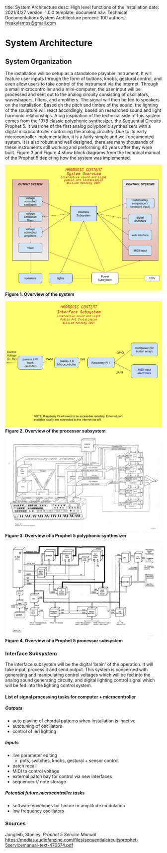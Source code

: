 title:      System Architecture
desc:       High level functions of the installation
date:       2021/4/27
version:    1.0.0
template:   document
nav:        Technical Documentation>System Architecture
percent:    100
authors:    freakylamps@gmail.com

# System Architecture

## System Organization

The installation will be setup as a standalone playable instrument. It will feature user inputs through the form of buttons, knobs, gestural control, and even allow users to take control of the instrument via the internet. Through a small microcontroller and a mini-computer, the user input will be processed and sent out to the analog circuity consisting of oscillators, waveshapers, filters, and amplifiers. The signal will then be fed to speakers on the installation. Based on the pitch and timbre of the sound, the lighting of the sculpture will react accordingly, based on researched sound and light harmonic relationships. A big inspiration of the technical side of this system comes from the 1978 classic polyphonic synthesizer, the Sequential Circuits Prophet 5. It was one of the first analog polyphonic synthesizers with a digital microcontroller controlling the analog circuitry. Due to its early microcontroller implementation, it is a fairly simple and well documented system. It is also robust and well designed, there are many thousands of these instruments still working and preforming 40 years after they were built.  Figure 3 and Figure 4 show block diagrams from the technical manual of the Prophet 5 depicting how the system was implemented. 


![](media/Block%20Diagram%202021.png)
**Figure 1. Overview of the system**

![](media/Digital%20Subsystem%20Diagram%202021.png)
**Figure 2. Overview of the processor subsystem**

![](media/Pasted%20image%2020210303172657.png)
**Figure 3. Overview of a Prophet 5 polyphonic synthesizer**

![](media/Pasted%20image%2020210303172618.png)
**Figure 4. Overview of a Prophet 5 processor subsystem**



### Interface Subsystem 

The interface subsystem will be the digital 'brain' of the operation. It will take input, process it and send output. This system is concerned with generating and manipulating control voltages which will be fed into the analog sound generating circuity, and digital lighting control signal which will be fed into the lighting control system. 

#### List of signal processing tasks for computer + microcontroller
##### Outputs 
 - auto playing of chordal patterns when installation is inactive
 -  autotuning of oscillators
 -  control of led lighting  
##### Inputs 
 - live parameter editing
	 - pots, switches, knobs, gestural + sensor control
 - patch recall
 - MIDI to control voltage 
 - external patch bay for control via new interfaces
 - sequencer // note storage

##### Potential future microcontroller tasks 
 - software envelopes for timbre or amplitude modulation
 - low frequency oscillators


### Sources
Jungleib, Stanley. *Prophet 5 Service Manual* https://medias.audiofanzine.com/files/sequentialcircuitsprophet-5servicemanual-text-470674.pdf